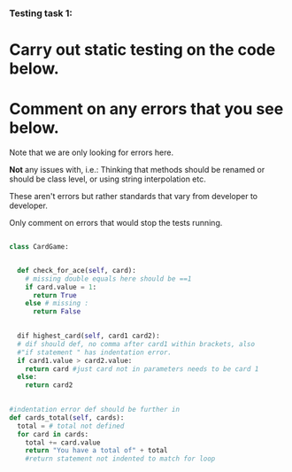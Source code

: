 ### Testing task 1:

# Carry out static testing on the code below.
# Comment on any errors that you see below.

Note that we are only looking for errors here.

**Not** any issues with, i.e.: 
Thinking that methods should be renamed or should be class level, or using string interpolation etc. 

These aren't errors but rather standards that vary from developer to developer. 

Only comment on errors that would stop the tests running.

```python

class CardGame:


  def check_for_ace(self, card):
    # missing double equals here should be ==1
    if card.value = 1:
      return True
    else # missing : 
      return False
   

  dif highest_card(self, card1 card2):
  # dif should def, no comma after card1 within brackets, also 
  #"if statement " has indentation error.
  if card1.value > card2.value:
    return card #just card not in parameters needs to be card 1 
  else:
    return card2
  

#indentation error def should be further in
def cards_total(self, cards):
  total = # total not defined
  for card in cards:
    total += card.value
    return "You have a total of" + total
    #return statement not indented to match for loop
  
```
